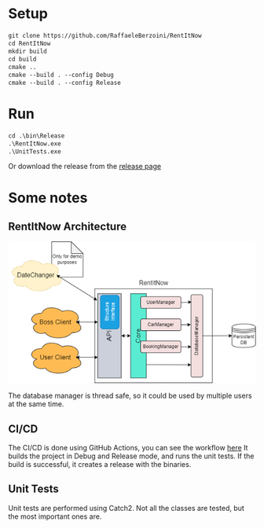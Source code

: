 # Setup

```shell
git clone https://github.com/RaffaeleBerzoini/RentItNow
cd RentItNow
mkdir build
cd build
cmake ..
cmake --build . --config Debug
cmake --build . --config Release
```

# Run

```shell
cd .\bin\Release
.\RentItNow.exe
.\UnitTests.exe
```

Or download the release from the [release page](https://github.com/RaffaeleBerzoini/RentItNow/releases)

# Some notes

## RentItNow Architecture
![RentItNow Architecture](Diagrams/RentItNowArchitecture.png)

The database manager is thread safe, so it could be used by multiple users at the same time.

## CI/CD

The CI/CD is done using GitHub Actions, you can see the workflow [here](.github/workflows/ci.yml)
It builds the project in Debug and Release mode, and runs the unit tests. If the build is successful, it creates a release with the binaries.

## Unit Tests

Unit tests are performed using Catch2. Not all the classes are tested, but the most important ones are.

